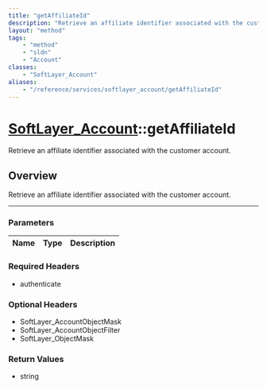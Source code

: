 ```yaml
---
title: "getAffiliateId"
description: "Retrieve an affiliate identifier associated with the customer account."
layout: "method"
tags:
    - "method"
    - "sldn"
    - "Account"
classes:
    - "SoftLayer_Account"
aliases:
    - "/reference/services/softlayer_account/getAffiliateId"
---
```

# [SoftLayer_Account](/reference/services/SoftLayer_Account)::getAffiliateId


Retrieve an affiliate identifier associated with the customer account. 


## Overview 
Retrieve an affiliate identifier associated with the customer account. 

-----

### Parameters 
|Name | Type | Description |
| --- | --- | --- |


### Required Headers
* authenticate


### Optional Headers
* SoftLayer_AccountObjectMask
* SoftLayer_AccountObjectFilter
* SoftLayer_ObjectMask

### Return Values
* string




